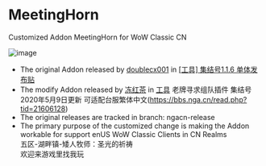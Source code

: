 # MeetingHorn<br/>
Customized Addon MeetingHorn for WoW Classic CN

![image](https://github.com/hitechbeijing/meeting-horn/raw/master/screenshot.jpg)

  * The original Addon released by [doublecx001](https://bbs.nga.cn/nuke.php?func=ucp&uid=26204939) in [[工具] 集结号1.1.6 单体发布贴](https://bbs.nga.cn/read.php?tid=19920106)
  * The modify Addon released by [冻红茶](https://bbs.nga.cn/nuke.php?func=ucp&uid=2523855) in [工具](修改自doublecx001) 老牌寻求组队插件 集结号 2020年5月9日更新 可适配台服繁体中文(https://bbs.nga.cn/read.php?tid=21606128)
  * The original releases are tracked in branch: ngacn-release
  * The primary purpose of the customized change is making the Addon workable for support enUS WoW Classic Clients in CN Realms<br/>
  五区-湖畔镇-矮人牧师：圣光的祈祷<br>
  欢迎来游戏里找我玩